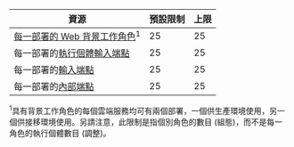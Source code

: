 資源|預設限制|上限
---|---|---
[每一部署的 Web 背景工作角色](cloud-services-what-is.md)<sup>1</sup>|25|25
每一部署的[執行個體輸入端點](http://msdn.microsoft.com/library/gg557552.aspx#InstanceInputEndpoint)|25|25
每一部署的[輸入端點](http://msdn.microsoft.com/library/gg557552.aspx#InputEndpoint)|25|25
每一部署的[內部端點](http://msdn.microsoft.com/library/gg557552.aspx#InternalEndpoint)|25|25

<sup>1</sup>具有背景工作角色的每個雲端服務均可有兩個部署，一個供生產環境使用，另一個供接移環境使用。另請注意，此限制是指個別角色的數目 (組態)，而不是每一角色的執行個體數目 (調整)。

<!---HONumber=August15_HO7-->